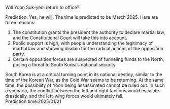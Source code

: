  Will Yoon Suk-yeol return to office?

Prediction: Yes, he will. The time is predicted to be March 2025. Here are three reasons:   
1. The constitution grants the president the authority to declare martial law, and the Constitutional Court will take this into account.
2. Public support is high, with people understanding the legitimacy of martial law and showing disdain for the radical actions of the opposition party.
3. Certain opposition forces are suspected of funneling funds to the North, posing a threat to South Korea’s national security.

South Korea is at a critical turning point in its national destiny, similar to the time of the Korean War, as the Cold War seems to be returning. At the same time, the possibility of Yoon being assassinated cannot be ruled out. In such a scenario, the conflict between the left and right factions would escalate drastically, and the left-wing forces would ultimately fail.   
Prediction time:2025/01/21
